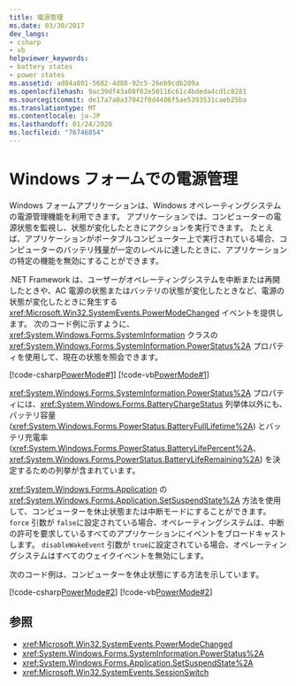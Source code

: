 ```yaml
---
title: 電源管理
ms.date: 03/30/2017
dev_langs:
- csharp
- vb
helpviewer_keywords:
- battery states
- power states
ms.assetid: ad04a801-5682-4d88-92c5-26eb9cdb209a
ms.openlocfilehash: 9ac39df43a08f62e50116c61c4bdeda4cd1c8281
ms.sourcegitcommit: de17a7a0a37042f0d4406f5ae5393531caeb25ba
ms.translationtype: MT
ms.contentlocale: ja-JP
ms.lasthandoff: 01/24/2020
ms.locfileid: "76746854"
---
```

# <a name="power-management-in-windows-forms"></a>Windows フォームでの電源管理
Windows フォームアプリケーションは、Windows オペレーティングシステムの電源管理機能を利用できます。 アプリケーションでは、コンピューターの電源状態を監視し、状態が変化したときにアクションを実行できます。 たとえば、アプリケーションがポータブルコンピューター上で実行されている場合、コンピューターのバッテリ残量が一定のレベルに達したときに、アプリケーションの特定の機能を無効にすることができます。  
  
 .NET Framework は、ユーザーがオペレーティングシステムを中断または再開したときや、AC 電源の状態またはバッテリの状態が変化したときなど、電源の状態が変化したときに発生する <xref:Microsoft.Win32.SystemEvents.PowerModeChanged> イベントを提供します。 次のコード例に示すように、<xref:System.Windows.Forms.SystemInformation> クラスの <xref:System.Windows.Forms.SystemInformation.PowerStatus%2A> プロパティを使用して、現在の状態を照会できます。  
  
 [!code-csharp[PowerMode#1](~/samples/snippets/csharp/VS_Snippets_Winforms/powermode/cs/form1.cs#1)]
 [!code-vb[PowerMode#1](~/samples/snippets/visualbasic/VS_Snippets_Winforms/powermode/vb/form1.vb#1)]  
  
 <xref:System.Windows.Forms.SystemInformation.PowerStatus%2A> プロパティには、<xref:System.Windows.Forms.BatteryChargeStatus> 列挙体以外にも、バッテリ容量 (<xref:System.Windows.Forms.PowerStatus.BatteryFullLifetime%2A>) とバッテリ充電率 (<xref:System.Windows.Forms.PowerStatus.BatteryLifePercent%2A>、<xref:System.Windows.Forms.PowerStatus.BatteryLifeRemaining%2A>) を決定するための列挙が含まれています。  
  
 <xref:System.Windows.Forms.Application> の <xref:System.Windows.Forms.Application.SetSuspendState%2A> 方法を使用して、コンピューターを休止状態または中断モードにすることができます。 `force` 引数が `false`に設定されている場合、オペレーティングシステムは、中断の許可を要求しているすべてのアプリケーションにイベントをブロードキャストします。 `disableWakeEvent` 引数が `true`に設定されている場合、オペレーティングシステムはすべてのウェイクイベントを無効にします。  
  
 次のコード例は、コンピューターを休止状態にする方法を示しています。  
  
 [!code-csharp[PowerMode#2](~/samples/snippets/csharp/VS_Snippets_Winforms/powermode/cs/form1.cs#2)]
 [!code-vb[PowerMode#2](~/samples/snippets/visualbasic/VS_Snippets_Winforms/powermode/vb/form1.vb#2)]  
  
## <a name="see-also"></a>参照

- <xref:Microsoft.Win32.SystemEvents.PowerModeChanged>
- <xref:System.Windows.Forms.SystemInformation.PowerStatus%2A>
- <xref:System.Windows.Forms.Application.SetSuspendState%2A>
- <xref:Microsoft.Win32.SystemEvents.SessionSwitch>
